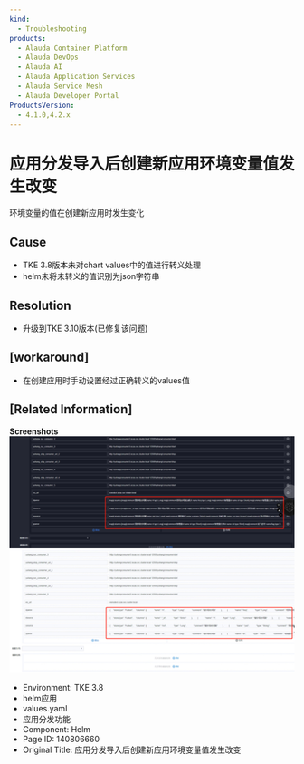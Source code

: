 ```yaml
---
kind:
  - Troubleshooting
products:
  - Alauda Container Platform
  - Alauda DevOps
  - Alauda AI
  - Alauda Application Services
  - Alauda Service Mesh
  - Alauda Developer Portal
ProductsVersion:
  - 4.1.0,4.2.x
---
```

<!-- A type of document that involves encountering a fault, diagnosing it, performing root cause analysis, and providing solutions. -->

# 应用分发导入后创建新应用环境变量值发生改变

环境变量的值在创建新应用时发生变化

## Cause
- TKE 3.8版本未对chart values中的值进行转义处理
- helm未将未转义的值识别为json字符串

## Resolution
- 升级到TKE 3.10版本(已修复该问题)

## [workaround]
- 在创建应用时手动设置经过正确转义的values值

## [Related Information]
**Screenshots**
![](assets/ying-yong-fen-fa-dao-ru-hou-chuang-jian-xin-ying-yong-huan-jing-bian-liang-zhi-f/image2023-3-7_15-9-22.png)
![](assets/ying-yong-fen-fa-dao-ru-hou-chuang-jian-xin-ying-yong-huan-jing-bian-liang-zhi-f/image2023-3-7_15-9-44.png)
- Environment: TKE 3.8
- helm应用
- values.yaml
- 应用分发功能
- Component: Helm
- Page ID: 140806660
- Original Title: 应用分发导入后创建新应用环境变量值发生改变
